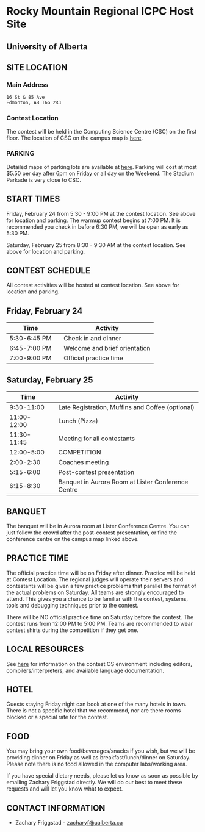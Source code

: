 # Rocky Mountain Regional ICPC Host Site

## University of Alberta

## SITE LOCATION

### Main Address

```
16 St & 85 Ave
Edmonton, AB T6G 2R3
```

### Contest Location

The contest will be held in the Computing Science Centre (CSC) on the first floor. The location of CSC on the campus map is [here](https://www.ualberta.ca/maps?l=53.526927,-113.52725900000002&z=17&campus=north_campus&b=csc).

### PARKING

Detailed maps of parking lots are available at [here](https://www.ualberta.ca/parking-services). Parking will cost at most $5.50 per day after 6pm on Friday or all day on the Weekend. The Stadium Parkade is very close to CSC.

## START TIMES

Friday, February 24 from 5:30 - 9:00 PM at the contest location. See above for location and parking. The warmup contest begins at 7:00 PM. It is recommended you check in before 6:30 PM, we will be open as early as 5:30 PM.

Saturday, February 25 from 8:30 - 9:30 AM at the contest location. See above for location and parking.

## CONTEST SCHEDULE

All contest activities will be hosted at contest location. See above for location and parking.

## Friday, February 24

| Time         |     | Activity                      |
| ------------ | --- | ----------------------------- |
| 5:30-6:45 PM |     | Check in and dinner           |
| 6:45-7:00 PM |     | Welcome and brief orientation |
| 7:00-9:00 PM |     | Official practice time        |

## Saturday, February 25

| Time       |     | Activity                              |
| ---------- | --- | ------------------------------------- |
| 9:30-11:00 |     | Late Registration, Muffins and Coffee (optional)                 |
| 11:00-12:00 |    | Lunch (Pizza) |
| 11:30-11:45 |     | Meeting for all contestants           |
| 12:00-5:00 |     | COMPETITION |
| 2:00-2:30 |     | Coaches meeting                       |
| 5:15-6:00  |     | Post-contest presentation         |
| 6:15-8:30 |     | Banquet in Aurora Room at Lister Conference Centre |

## BANQUET
The banquet will be in Aurora room at Lister Conference Centre. You can just follow the crowd after the post-contest presentation, or find the conference centre on the campus map linked above.


## PRACTICE TIME

The official practice time will be on Friday after dinner. Practice will be held at Contest Location. The regional judges will operate their servers and contestants will be given a few practice problems that parallel the format of the actual problems on Saturday. All teams are strongly encouraged to attend. This gives you a chance to be familiar with the contest, systems, tools and debugging techniques prior to the contest.

There will be NO official practice time on Saturday before the contest.
The contest runs from 12:00 PM to 5:00 PM. Teams are recommended to wear contest shirts during the competition if they get one.

## LOCAL RESOURCES

See [here](https://image.icpc.global/pac2022/environment.html) for information on the contest OS environment including editors, compilers/interpreters, and available language documentation.

## HOTEL

Guests staying Friday night can book at one of the many hotels in town. There is not a specific hotel that we recommend, nor are there rooms blocked or a special rate for the contest.

## FOOD

You may bring your own food/beverages/snacks if you wish, but we will be providing dinner on Friday as well as breakfast/lunch/dinner on Saturday. Please note there is no food allowed in the computer labs/working area.

If you have special dietary needs, please let us know as soon as possible by emailing Zachary Friggstad directly. We will do our best to meet these requests and will let you know what to expect.

## CONTACT INFORMATION

-   Zachary Friggstad - [zacharyf@ualberta.ca](mailto:zacharyf@ualberta.ca)
